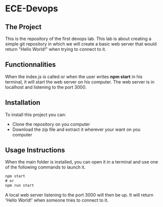 # ECE-Devops

## The Project

This is the repository of the first devops lab. This lab is about creating a simple git repository in which we will create a basic web server that would return "Hello World!" when trying to connect to it.

## Functionnalities

When the index.js is called or when the user writes **npm start** in his terminal, it will start the web server on his computer. The web server is in localhost and listening to the port 3000.

## Installation

To install this project you can:
- Clone the repository on you computer
- Download the zip file and extract it wherever your want on you computer

## Usage Instructions

When the main folder is installed, you can open it in a terminal and use one of the following commands to launch it.
```js
npm start
# or
npm run start
```
A local web server listening to the port 3000 will then be up. It will return 'Hello World!' when someone tries to connect to it.